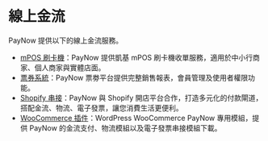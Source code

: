 # 線上金流

PayNow 提供以下的線上金流服務。
<!-- 快速付款連結 -->
- [mPOS 刷卡機](./mpos.md)：PayNow 提供凱基 mPOS 刷卡機收單服務，適用於中小行商家、個人商家與實體店面。
- [票券系統](./eticket.md)：PayNow 票劵平台提供完整銷售報表，會員管理及使用者權限功能。
- [Shopify 串接](./shopify.md)：PayNow 與 Shopify 開店平台合作，打造多元化的付款閘道，搭配金流、物流、電子發票，讓您消費生活更便利。
- [WooCommerce 插件](https://paynow.yangsheep.art/Documentation)：WordPress WooCommerce PayNow 專用模組，提供 PayNow 的金流支付、物流模組以及電子發票串接模組下載。

<!-- @TODO WooCommerce 文件需要整合到 VuePress，不過可以放後面一點，先用 PayNow 目前的即可 -->